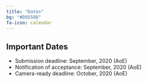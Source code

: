 ```yaml
---
title: "Dates"
bg: "#D95598" 
fa-icon: calendar
---
```


## Important Dates 

- Submission deadline: September, 2020 (AoE)
- Notification of acceptance: September, 2020 (AoE)
- Camera-ready deadline: October, 2020 (AoE)


